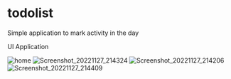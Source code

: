 # todolist
Simple application to mark activity in the day

UI Application

![home](\Application\UI\todolist\home_dark.png)
![Screenshot_20221127_214324](https://user-images.githubusercontent.com/78718700/204141371-c3e5dd03-0f02-42de-9080-fef059e60c9a.png)
![Screenshot_20221127_214206](https://user-images.githubusercontent.com/78718700/204141347-0c15bb5f-2263-4d93-acaf-8b6c45b78821.png)
![Screenshot_20221127_214409](https://user-images.githubusercontent.com/78718700/204141378-c5e9c013-5eee-48f6-a00b-6b51bd0d7f04.png)

